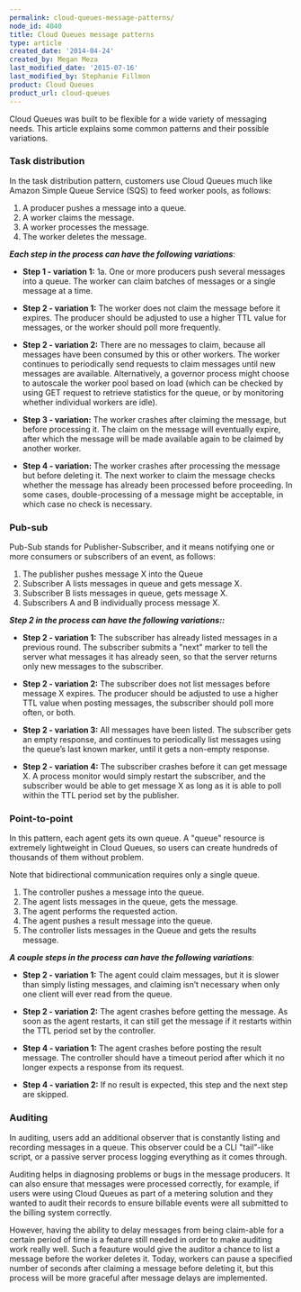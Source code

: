 ```yaml
---
permalink: cloud-queues-message-patterns/
node_id: 4040
title: Cloud Queues message patterns
type: article
created_date: '2014-04-24'
created_by: Megan Meza
last_modified_date: '2015-07-16'
last_modified_by: Stephanie Fillmon
product: Cloud Queues
product_url: cloud-queues
---
```


Cloud Queues was built to be flexible for a wide variety of messaging
needs.  This article explains some common patterns and their possible
variations.

### Task distribution

In the task distribution pattern, customers use Cloud Queues much like
Amazon Simple Queue Service (SQS) to feed worker pools, as follows:

1. A producer pushes a message into a queue.
2. A worker claims the message.
3. A worker processes the message.
4. The worker deletes the message.

***Each step in the process can have the following variations***:

- **Step 1 - variation 1:** 1a. One or more producers push several messages into a queue. The worker
  can claim batches of messages or a single message at a time.


- **Step 2 - variation 1:** The worker does not claim the message before it expires. The
  producer should be adjusted to use a higher TTL value for messages, or
  the worker should poll more frequently.


- **Step 2 - variation 2:** There are no messages to claim, because all messages have been
  consumed by this or other workers. The worker continues to periodically send requests to claim messages until new messages are
  available. Alternatively, a governor process might choose to autoscale the worker pool based on load (which can be checked by using
  GET request to retrieve statistics for the queue, or by monitoring whether individual workers are idle).


- **Step 3 - variation:** The worker crashes after claiming the message, but before processing
  it. The claim on the message will eventually expire, after which the
  message will be made available again to be claimed by another worker.


- **Step 4 - variation:** The worker crashes after processing the message but before deleting
  it. The next worker to claim the message checks whether the message has
  already been processed before proceeding. In some cases, 
  double-processing of a message might be acceptable, in which case no
  check is necessary.

### Pub-sub

Pub-Sub stands for Publisher-Subscriber, and it means notifying one or
more consumers or subscribers of an event, as follows:

1. The publisher pushes message X into the Queue
2. Subscriber A lists messages in queue and gets message X.
3. Subscriber B lists messages in queue, gets message X.
4. Subscribers A and B individually process message X.

***Step 2 in the process can have the following variations::***

- **Step 2 - variation 1:** The subscriber has already listed messages in a previous round. The
  subscriber submits a "next" marker to tell the server what messages it
  has already seen, so that the server returns only new
  messages to the subscriber.

- **Step 2 - variation 2:** The subscriber does not list messages before message X expires. The
  producer should be adjusted to use a higher TTL value when posting
  messages, the subscriber should poll more often, or both.

- **Step 2 - variation 3:** All messages have been listed. The subscriber gets an empty
  response, and continues to periodically list messages using the queue&rsquo;s
  last known marker, until it gets a non-empty response.

- **Step 2 - variation 4:** The subscriber crashes before it can get message X. A process
  monitor would simply restart the subscriber, and the subscriber would be able to get 
  message X as long as it is able to poll within the TTL period set by the publisher.


### Point-to-point

In this pattern, each agent gets its own queue. A "queue" resource is
extremely lightweight in Cloud Queues, so users can create hundreds of
thousands of them without problem.

Note that bidirectional communication requires only a single queue.

1. The controller pushes a message into the queue.
2. The agent lists messages in the queue, gets the message.
3. The agent performs the requested action.
4. The agent pushes a result message into the queue.
5. The controller lists messages in the Queue and gets the results
message.

***A couple steps in the process can have the following variations***:

- **Step 2 - variation 1:** The agent could claim messages, but it is slower than simply listing
  messages, and claiming isn&rsquo;t necessary when only one client will ever
  read from the queue.


- **Step 2 - variation 2:** The agent crashes before getting the message. As soon as the agent
   restarts, it can still get the message if it restarts within the TTL 
   period set by the controller.


- **Step 4 - variation 1:** The agent crashes before posting the result message. The controller
  should have a timeout period after which it no longer expects a response
  from its request.


- **Step 4 - variation 2:** If no result is expected, this step and the next step are skipped.

### Auditing

In auditing, users add an additional observer that is constantly listing
and recording messages in a queue. This observer could be a CLI
"tail"-like script, or a passive server process logging everything as it
comes through.

Auditing helps in diagnosing problems or bugs in the message producers.
It can also ensure that messages were processed correctly, for example,
if users were using Cloud Queues as part of a metering solution and they
wanted to audit their records to ensure billable events were all
submitted to the billing system correctly.

However, having the ability to delay messages from being claim-able for
a certain period of time is a feature still needed in order to make
auditing work really well. Such a feauture would give the auditor a
chance to list a message before the worker deletes it. Today, workers
can pause a specified number of seconds after claiming a message before
deleting it, but this process will be more graceful after message delays
are implemented.

